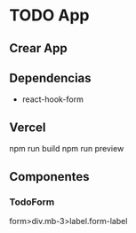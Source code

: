 # TODO App

## Crear App

## Dependencias

- react-hook-form

## Vercel

npm run build
npm run preview

## Componentes

### TodoForm

form>div.mb-3>label.form-label
